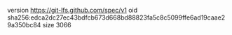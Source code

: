 version https://git-lfs.github.com/spec/v1
oid sha256:edca2dc27ec43bdfcb673d668bd88823fa5c8c5099ffe6ad19caae29a350bc84
size 3066
